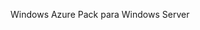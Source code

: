 <Token xmlns:xlink="http://www.w3.org/1999/xlink">Windows Azure Pack para Windows Server</Token>

<!--HONumber=Mar16_HO1-->


